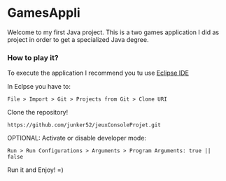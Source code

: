 # GamesAppli

Welcome to my first Java project. This is a two games application I did as project in order to get a specialized Java degree.
 
  
  

### How to play it?

To execute the application I recommend you tu use [Eclipse IDE](https://www.eclipse.org/downloads/)

In Eclpse you have to:

```
File > Import > Git > Projects from Git > Clone URI
```

Clone the repository!

```
https://github.com/junker52/jeuxConsoleProjet.git
```


OPTIONAL: Activate or disable developer mode:

```
Run > Run Configurations > Arguments > Program Arguments: true || false
```

Run it and Enjoy! =)
